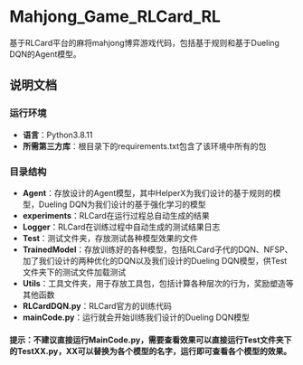 # Mahjong_Game_RLCard_RL
基于RLCard平台的麻将mahjong博弈游戏代码，包括基于规则和基于Dueling DQN的Agent模型。
## 说明文档
### 运行环境
+ **语言**：Python3.8.11
+ **所需第三方库**：根目录下的requirements.txt包含了该环境中所有的包
### 目录结构
+ **Agent**：存放设计的Agent模型，其中HelperX为我们设计的基于规则的模型，Dueling DQN为我们设计的基于强化学习的模型
+ **experiments**：RLCard在运行过程总自动生成的结果
+ **Logger**：RLCard在训练过程中自动生成的测试结果日志
+ **Test**：测试文件夹，存放测试各种模型效果的文件
+ **TrainedModel**：存放训练好的各种模型，包括RLCard子代的DQN、NFSP、加了我们设计的两种优化的DQN以及我们设计的Dueling DQN模型，供Test文件夹下的测试文件加载测试
+ **Utils**：工具文件夹，用于存放工具包，包括计算各种层次的行为，奖励塑造等其他函数
+ **RLCardDQN.py**：RLCard官方的训练代码
+ **mainCode.py**：运行就会开始训练我们设计的Dueling DQN模型
#### 提示：不建议直接运行MainCode.py，需要查看效果可以直接运行**Test**文件夹下的TestXX.py，XX可以替换为各个模型的名字，运行即可查看各个模型的效果。